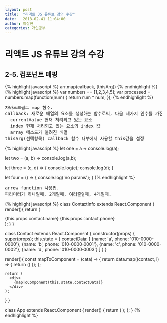 ```yaml
---
layout: post
title:  "리액트 JS 유튜브 강의 수강"
date:   2018-02-41 11:04:00
author: 이상현
categories: 개인공부
---
```


# 리액트 JS 유튜브 강의 수강

## 2-5. 컴포넌트 매핑

{% highlight javascript %}
arr.map(callback, [thisArg])
{% endhighlight %}
{% highlight javascript %}
var numbers == [1,2,3,4,5];
var processed = numbers.map(function(num) {
    return num * num;
  });
{% endhighlight %}
<pre>
자바스크립트 map 함수.
callback: 새로운 배열의 요소를 생성하는 함수로써, 다음 세가지 인수를 가진다.
  currentValue 현재 처리되고 있는 요소
  index 현재 처리되고 있는 요소의 index 값
  array 메소드가 불려진 배열
thisArg(선택항목) callback 함수 내부에서 사용할 this값을 설정
</pre>

{% highlight javascript %}
let one = a => console.log(a);

let two = (a, b) => console.log(a,b);

let three = (c, d) => {
  console.log(c);
  console.log(d);
}

let four = () => {
  console.log('no params');
}
{% endhighlight %}
<pre>
arrow function 사용법.
파라미터가 하나일때, 2개일때, 여러줄일때, 4개일때.
</pre>


{% highlight javascript %}
class ContactInfo extends React.Component {
  render(){
    return (
        <div>{this.props.contact.name} {this.props.contact.phone}</div>
      );
  }
}

class Contact extends React.Component {
  constructor(props) {
    super(props);
    this.state = {
      contactData: [
        {name: 'a', phone: '010-0000-0000'},
        {name: 'b', phone: '010-0000-0001'},
        {name: 'c', phone: '010-0000-0002'},
        {name: 'd', phone: '010-0000-0003'}
      ]
    }
  }

  render(){
    const mapToComponent = (data) => {
      return data.map((contact, i) => {
        return (<ContactInfo contact={contact} key={i}/>)
      });
    };

    return (
      <div>
        {mapToComponent(this.state.contactData)}
      </div>
    );
  }
}

class App extends React.Component {
  render() {
    return (
        <Contact/>
      );
  };
}
{% endhighlight %}
<pre>
</pre>
